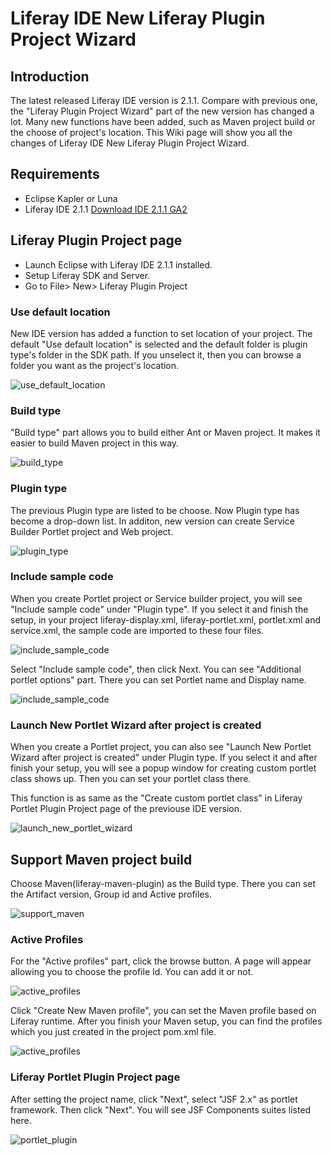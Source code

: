 # Liferay IDE New Liferay Plugin Project Wizard ##

##
## Introduction
The latest released Liferay IDE version is 2.1.1. Compare with previous one, the "Liferay Plugin Project Wizard" part of the new version has changed a lot. Many new functions have been added, such as Maven project build or the choose of project's location. This Wiki page will show you all the changes of Liferay IDE New Liferay Plugin Project Wizard.

## Requirements

- Eclipse Kapler or Luna
- Liferay IDE 2.1.1 [Download IDE 2.1.1 GA2](https://www.liferay.com/downloads/liferay-projects/liferay-ide)

## Liferay Plugin Project page
- Launch Eclipse with Liferay IDE 2.1.1 installed.
- Setup Liferay SDK and Server.
- Go to File> New> Liferay Plugin Project

### Use default location ###

New IDE version has added a function to set location of your project. The default "Use default location" is selected and the default folder is plugin type's folder in the SDK path. If you unselect it, then you can browse a folder you want as the project's location.

![use_default_location](/github/liferay-docs/tree/master/develop/new-articles/liferay_ide_new_liferay_plugin_project_wizard/img/wizard0.jpg)

### Build type ###

"Build type" part allows you to build either Ant or Maven project. It makes it easier to build Maven project in this way.

![build_type](/github/liferay-docs/tree/master/develop/new-articles/liferay_ide_new_liferay_plugin_project_wizard/img/wizard1.jpg)

### Plugin type ###

The previous Plugin type are listed to be choose. Now Plugin type has become a drop-down list. In additon, new version can create Service Builder Portlet project and Web project.

![plugin_type](/github/liferay-docs/tree/master/develop/new-articles/liferay_ide_new_liferay_plugin_project_wizard/img/wizard2.jpg)

### Include sample code ###

When you create Portlet project or Service builder project, you will see "Include sample code" under "Plugin type". If you select it and finish the setup, in your project liferay-display.xml, liferay-portlet.xml, portlet.xml and service.xml, the sample code are imported to these four files.

![include_sample_code](/github/liferay-docs/tree/master/develop/new-articles/liferay_ide_new_liferay_plugin_project_wizard/img/wizard3.jpg)

Select "Include sample code", then click Next. You can see "Additional portlet options" part. There you can set Portlet name and Display name.

![include_sample_code](/github/liferay-docs/tree/master/develop/new-articles/liferay_ide_new_liferay_plugin_project_wizard/img/wizard4.jpg)

### Launch New Portlet Wizard after project is created ###

When you create a Portlet project, you can also see "Launch New Portlet Wizard after project is created" under Plugin type. If you select it and after finish your setup, you will see a popup window for creating custom portlet class shows up. Then you can set your portlet class there.

This function is as same as the "Create custom portlet class" in Liferay Portlet Plugin Project page of the previouse IDE version.

![launch_new_portlet_wizard](/github/liferay-docs/tree/master/develop/new-articles/liferay_ide_new_liferay_plugin_project_wizard/img/wizard5.jpg)

## Support Maven project build

Choose Maven(liferay-maven-plugin) as the Build type. There you can set the Artifact version, Group id and Active profiles.

![support_maven](/github/liferay-docs/tree/master/develop/new-articles/liferay_ide_new_liferay_plugin_project_wizard/img/wizard6.jpg)

### Active Profiles

For the "Active profiles" part, click the browse button. A page will appear allowing you to choose the profile Id. You can add it or not.

![active_profiles](/github/liferay-docs/tree/master/develop/new-articles/liferay_ide_new_liferay_plugin_project_wizard/img/wizard7.jpg)

Click "Create New Maven profile", you can set the Maven profile based on Liferay runtime. After you finish your Maven setup, you can find the profiles which you just created in the project pom.xml file.

![active_profiles](/github/liferay-docs/tree/master/develop/new-articles/liferay_ide_new_liferay_plugin_project_wizard/img/wizard8.jpg)

### Liferay Portlet Plugin Project page

After setting the project name, click "Next", select "JSF 2.x" as portlet framework. Then click "Next". You will see JSF Components suites listed here.

![portlet_plugin](/github/liferay-docs/tree/master/develop/new-articles/liferay_ide_new_liferay_plugin_project_wizard/img/wizard9.jpg)